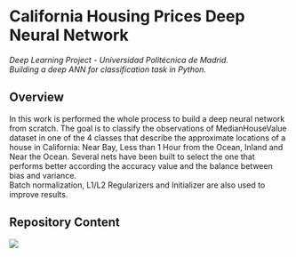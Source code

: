 #  California Housing Prices Deep Neural Network
*Deep Learning Project - Universidad Politécnica de Madrid.    
Building a deep ANN for classification task in Python.*

## Overview 
In this work is performed the whole process to build a deep neural network from scratch.   The goal is to classify the observations of MedianHouseValue dataset in one of the 4 classes that describe the approximate locations of a house in California: Near Bay, Less than 1 Hour from the Ocean, Inland and Near the Ocean.
Several nets have been built to select the one that performs better according the accuracy value and the balance between bias and variance.  
Batch normalization, L1/L2 Regularizers and Initializer are also used to improve results.  
## Repository Content

![](https://user-images.githubusercontent.com/55877748/88208293-4af1cf80-cc51-11ea-95be-f3725604c3e8.png)
